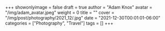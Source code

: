 +++
showonlyimage = false
draft = true
author = "Adam Knox"
avatar = "/img/adam_avatar.jpeg"
weight = 0
title = ""
cover = "/img/post/photography/2021_12/.jpg"
date = "2021-12-30T00:01:01-06:00"
categories = ["Photography", "Travel"]
tags = []
+++
<!--more-->
